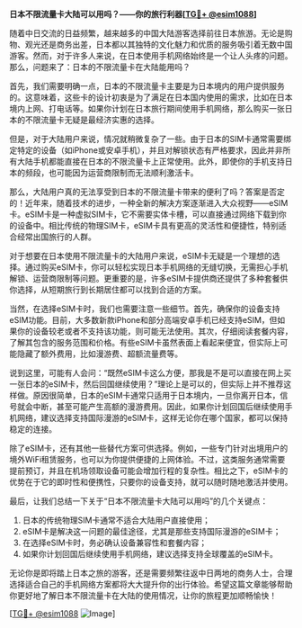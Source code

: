 **日本不限流量卡大陆可以用吗？——你的旅行利器[[TG💪+ @esim1088](https://t.me/s/esim1088)]**

随着中日交流的日益频繁，越来越多的中国大陆游客选择前往日本旅游。无论是购物、观光还是商务出差，日本都以其独特的文化魅力和优质的服务吸引着无数中国游客。然而，对于许多人来说，在日本使用手机网络始终是一个让人头疼的问题。那么，问题来了：日本的不限流量卡在大陆能用吗？

首先，我们需要明确一点，日本的不限流量卡主要是为日本境内的用户提供服务的。这意味着，这些卡的设计初衷是为了满足在日本国内使用的需求，比如在日本境内上网、打电话等。如果你计划在日本旅行期间使用手机网络，那么购买一张日本的不限流量卡无疑是最经济实惠的选择。

但是，对于大陆用户来说，情况就稍微复杂了一些。由于日本的SIM卡通常需要绑定特定的设备（如iPhone或安卓手机），并且对解锁状态有严格要求，因此并非所有大陆手机都能直接在日本的不限流量卡上正常使用。此外，即使你的手机支持日本的频段，也可能因为运营商限制而无法顺利激活卡。

那么，大陆用户真的无法享受到日本的不限流量卡带来的便利了吗？答案是否定的！近年来，随着技术的进步，一种全新的解决方案逐渐进入大众视野——eSIM卡。eSIM卡是一种虚拟SIM卡，它不需要实体卡槽，可以直接通过网络下载到你的设备中。相比传统的物理SIM卡，eSIM卡具有更高的灵活性和便捷性，特别适合经常出国旅行的人群。

对于想要在日本使用不限流量卡的大陆用户来说，eSIM卡无疑是一个理想的选择。通过购买eSIM卡，你可以轻松实现日本手机网络的无缝切换，无需担心手机解锁、运营商限制等问题。更重要的是，许多eSIM卡提供商还提供了多种套餐供你选择，从短期旅行到长期居住都可以找到合适的方案。

当然，在选择eSIM卡时，我们也需要注意一些细节。首先，确保你的设备支持eSIM功能。目前，大多数新款iPhone和部分高端安卓手机已经支持eSIM，但如果你的设备较老或者不支持该功能，则可能无法使用。其次，仔细阅读套餐内容，了解其包含的服务范围和价格。有些eSIM卡虽然表面上看起来便宜，但实际上可能隐藏了额外费用，比如漫游费、超额流量费等。

说到这里，可能有人会问：“既然eSIM卡这么方便，那我是不是可以直接在网上买一张日本的eSIM卡，然后回国继续使用？”理论上是可以的，但实际上并不推荐这样做。原因很简单，日本的eSIM卡通常只适用于日本境内，一旦你离开日本，信号就会中断，甚至可能产生高额的漫游费用。因此，如果你计划回国后继续使用手机网络，建议选择支持国际漫游的eSIM卡，这样无论你在哪个国家，都可以保持稳定的连接。

除了eSIM卡，还有其他一些替代方案可供选择。例如，一些专门针对出境用户的境外WiFi租赁服务，也可以为你提供便捷的上网体验。不过，这类服务通常需要提前预订，并且在机场领取设备可能会增加行程的复杂性。相比之下，eSIM卡的优势在于它的即时性和便携性，只要你的设备支持，就可以随时随地激活并使用。

最后，让我们总结一下关于“日本不限流量卡大陆可以用吗”的几个关键点：

1. 日本的传统物理SIM卡通常不适合大陆用户直接使用；
2. eSIM卡是解决这一问题的最佳途径，尤其是那些支持国际漫游的eSIM卡；
3. 在选择eSIM卡时，务必确认设备兼容性和套餐内容；
4. 如果你计划回国后继续使用手机网络，建议选择支持全球覆盖的eSIM卡。

无论你是即将踏上日本之旅的游客，还是需要频繁往返中日两地的商务人士，合理选择适合自己的手机网络方案都将大大提升你的出行体验。希望这篇文章能够帮助你更好地了解日本不限流量卡在大陆的使用情况，让你的旅程更加顺畅愉快！

[[TG💪+ @esim1088](https://t.me/s/esim1088) ![Image](https://i.postimg.cc/4NQfJmqS/Snipaste-2025-05-13-00-14-12.png)]